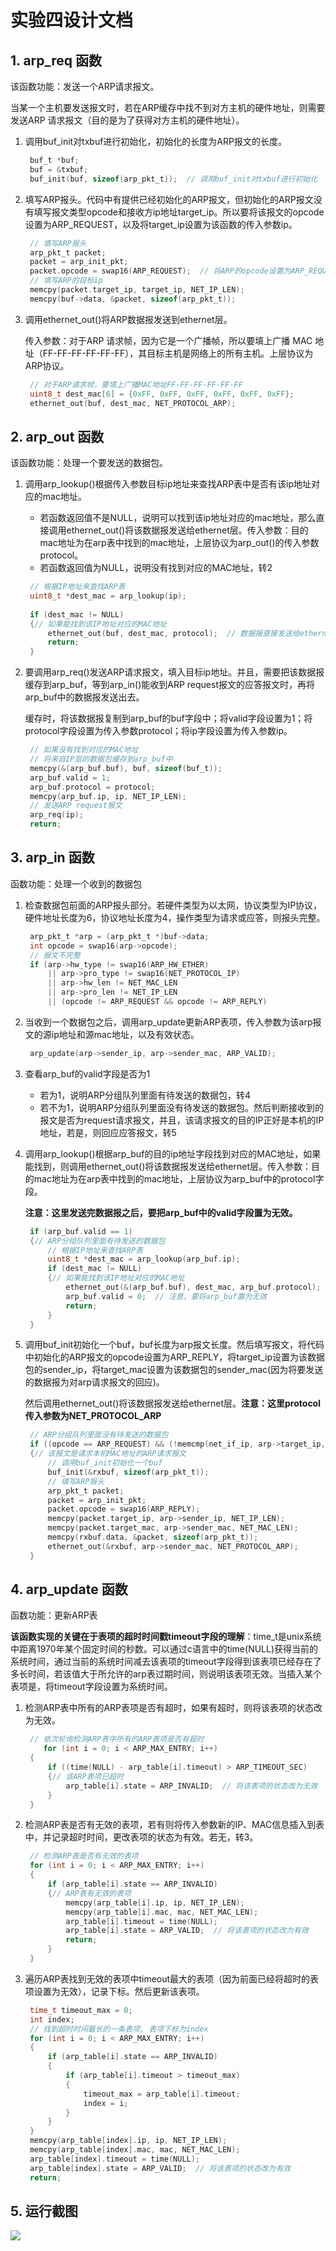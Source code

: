# 实验四设计文档

## 1. arp_req 函数

该函数功能：发送一个ARP请求报文。

当某一个主机要发送报文时，若在ARP缓存中找不到对方主机的硬件地址，则需要发送ARP 请求报文（目的是为了获得对方主机的硬件地址）。

1. 调用buf_init对txbuf进行初始化，初始化的长度为ARP报文的长度。

   ```C
   	buf_t *buf;
   	buf = &txbuf;
   	buf_init(buf, sizeof(arp_pkt_t));  // 调用buf_init对txbuf进行初始化
   ```

2. 填写ARP报头。代码中有提供已经初始化的ARP报文，但初始化的ARP报文没有填写报文类型opcode和接收方ip地址target_ip。所以要将该报文的opcode设置为ARP_REQUEST，以及将target_ip设置为该函数的传入参数ip。

   ```c
   	// 填写ARP报头
   	arp_pkt_t packet;
   	packet = arp_init_pkt;
   	packet.opcode = swap16(ARP_REQUEST);  // 将ARP的opcode设置为ARP_REQUEST，注意大小端转换
   	// 填写ARP的目标ip
   	memcpy(packet.target_ip, target_ip, NET_IP_LEN);
   	memcpy(buf->data, &packet, sizeof(arp_pkt_t));
   ```

3. 调用ethernet_out()将ARP数据报发送到ethernet层。

   传入参数：对于ARP 请求帧，因为它是一个广播帧，所以要填上广播 MAC 地址（FF-FF-FF-FF-FF-FF），其目标主机是网络上的所有主机。上层协议为ARP协议。

   ```c
   	// 对于ARP请求帧，要填上广播MAC地址FF-FF-FF-FF-FF-FF
   	uint8_t dest_mac[6] = {0xFF, 0xFF, 0xFF, 0xFF, 0xFF, 0xFF};
   	ethernet_out(buf, dest_mac, NET_PROTOCOL_ARP);
   ```

## 2. arp_out 函数

该函数功能：处理一个要发送的数据包。

1. 调用arp_lookup()根据传入参数目标ip地址来查找ARP表中是否有该ip地址对应的mac地址。

   * 若函数返回值不是NULL，说明可以找到该ip地址对应的mac地址，那么直接调用ethernet_out()将该数据报发送给ethernet层。传入参数：目的mac地址为在arp表中找到的mac地址，上层协议为arp_out()的传入参数protocol。
   * 若函数返回值为NULL，说明没有找到对应的MAC地址，转2

   ```c
   	// 根据IP地址来查找ARP表
   	uint8_t *dest_mac = arp_lookup(ip);  
   	
   	if (dest_mac != NULL)
   	{// 如果能找到该IP地址对应的MAC地址
   		ethernet_out(buf, dest_mac, protocol);  // 数据报直接发送给ethernet层
   		return;
   	}
   ```

2. 要调用arp_req()发送ARP请求报文，填入目标ip地址。并且，需要把该数据报缓存到arp_buf，等到arp_in()能收到ARP request报文的应答报文时，再将arp_buf中的数据报发送出去。

   缓存时，将该数据报复制到arp_buf的buf字段中；将valid字段设置为1；将protocol字段设置为传入参数protocol；将ip字段设置为传入参数ip。

   ```c
   	// 如果没有找到对应的MAC地址
   	// 将来自IP层的数据包缓存到arp_buf中
   	memcpy(&(arp_buf.buf), buf, sizeof(buf_t));
   	arp_buf.valid = 1;
   	arp_buf.protocol = protocol;
   	memcpy(arp_buf.ip, ip, NET_IP_LEN);
   	// 发送ARP request报文
   	arp_req(ip);
   	return;
   ```

## 3. arp_in 函数

函数功能：处理一个收到的数据包

1. 检查数据包前面的ARP报头部分。若硬件类型为以太网，协议类型为IP协议，硬件地址长度为6，协议地址长度为4，操作类型为请求或应答，则报头完整。

   ```c
   	arp_pkt_t *arp = (arp_pkt_t *)buf->data;
   	int opcode = swap16(arp->opcode);
   	// 报文不完整
   	if (arp->hw_type != swap16(ARP_HW_ETHER)
   		|| arp->pro_type != swap16(NET_PROTOCOL_IP)
   		|| arp->hw_len != NET_MAC_LEN
   		|| arp->pro_len != NET_IP_LEN
   		|| (opcode != ARP_REQUEST && opcode != ARP_REPLY)
   ```

2. 当收到一个数据包之后，调用arp_update更新ARP表项，传入参数为该arp报文的源ip地址和源mac地址，以及有效状态。

   ```c
   	arp_update(arp->sender_ip, arp->sender_mac, ARP_VALID);
   ```

3. 查看arp_buf的valid字段是否为1

   * 若为1，说明ARP分组队列里面有待发送的数据包，转4
   * 若不为1，说明ARP分组队列里面没有待发送的数据包。然后判断接收到的报文是否为request请求报文，并且，该请求报文的目的IP正好是本机的IP地址，若是，则回应应答报文，转5

4. 调用arp_lookup()根据arp_buf的目的ip地址字段找到对应的MAC地址，如果能找到，则调用ethernet_out()将该数据报发送给ethernet层。传入参数：目的mac地址为在arp表中找到的mac地址，上层协议为arp_buf中的protocol字段。

   **注意：这里发送完数据报之后，要把arp_buf中的valid字段置为无效。**

   ```c
   	if (arp_buf.valid == 1)
   	{// ARP分组队列里面有待发送的数据包
   		// 根据IP地址来查找ARP表
   		uint8_t *dest_mac = arp_lookup(arp_buf.ip);  
   		if (dest_mac != NULL)
   		{// 如果能找到该IP地址对应的MAC地址
   			ethernet_out(&(arp_buf.buf), dest_mac, arp_buf.protocol);  // 数据报直接发送给ethernet层
   			arp_buf.valid = 0;  // 注意，要将arp_buf置为无效
   			return;
   		}
   	}
   ```

5. 调用buf_init初始化一个buf，buf长度为arp报文长度。然后填写报文，将代码中初始化的ARP报文的opcode设置为ARP_REPLY，将target_ip设置为该数据包的sender_ip，将target_mac设置为该数据包的sender_mac(因为将要发送的数据报为对arp请求报文的回应)。

   然后调用ethernet_out()将该数据报发送给ethernet层。**注意：这里protocol传入参数为NET_PROTOCOL_ARP**

   ```c
   	// ARP分组队列里面没有待发送的数据包
   	if ((opcode == ARP_REQUEST) && (!memcmp(net_if_ip, arp->target_ip, NET_IP_LEN))) 
   	{// 该报文是请求本机MAC地址的ARP请求报文
   		// 调用buf_init初始化一个buf
   		buf_init(&rxbuf, sizeof(arp_pkt_t)); 
   		// 填写ARP报头
   		arp_pkt_t packet;
   		packet = arp_init_pkt;
   		packet.opcode = swap16(ARP_REPLY);
   		memcpy(packet.target_ip, arp->sender_ip, NET_IP_LEN);
   		memcpy(packet.target_mac, arp->sender_mac, NET_MAC_LEN);
   		memcpy(rxbuf.data, &packet, sizeof(arp_pkt_t));
   		ethernet_out(&rxbuf, arp->sender_mac, NET_PROTOCOL_ARP);
   	}
   ```

## 4. arp_update 函数

函数功能：更新ARP表

**该函数实现的关键在于表项的超时时间戳timeout字段的理解**：time_t是unix系统中距离1970年某个固定时间的秒数。可以通过c语言中的time(NULL)获得当前的系统时间，通过当前的系统时间减去该表项的timeout字段得到该表项已经存在了多长时间，若该值大于所允许的arp表过期时间，则说明该表项无效。当插入某个表项是，将timeout字段设置为系统时间。

1. 检测ARP表中所有的ARP表项是否有超时，如果有超时，则将该表项的状态改为无效。

   ```c
   	// 依次轮询检测ARP表中所有的ARP表项是否有超时
       for (int i = 0; i < ARP_MAX_ENTRY; i++)
   	{
   		if ((time(NULL) - arp_table[i].timeout) > ARP_TIMEOUT_SEC)
   		{// 该ARP表项已超时
   			arp_table[i].state = ARP_INVALID;  // 将该表项的状态改为无效
   		}
   	}
   ```

2. 检测ARP表是否有无效的表项，若有则将传入参数新的IP、MAC信息插入到表中，并记录超时时间，更改表项的状态为有效。若无，转3。

   ```c
   	// 检测ARP表是否有无效的表项
   	for (int i = 0; i < ARP_MAX_ENTRY; i++)
   	{
   		if (arp_table[i].state == ARP_INVALID)
   		{// ARP表有无效的表项
   			memcpy(arp_table[i].ip, ip, NET_IP_LEN);
   			memcpy(arp_table[i].mac, mac, NET_MAC_LEN);
   			arp_table[i].timeout = time(NULL);
   			arp_table[i].state = ARP_VALID;  // 将该表项的状态改为有效
   			return;
   		}
   	}
   ```

3. 遍历ARP表找到无效的表项中timeout最大的表项（因为前面已经将超时的表项设置为无效），记录下标。然后更新该表项。

   ```c
   	time_t timeout_max = 0;
   	int index;
   	// 找到超时时间最长的一条表项, 表项下标为index
   	for (int i = 0; i < ARP_MAX_ENTRY; i++)
   	{
   		if (arp_table[i].state == ARP_INVALID)
   		{
   			if (arp_table[i].timeout > timeout_max)
   			{
   				timeout_max = arp_table[i].timeout;
   				index = i;
   			}
   		}
   	}
   	memcpy(arp_table[index].ip, ip, NET_IP_LEN);
   	memcpy(arp_table[index].mac, mac, NET_MAC_LEN);
   	arp_table[index].timeout = time(NULL);
   	arp_table[index].state = ARP_VALID;  // 将该表项的状态改为有效
   	return;
   ```

## 5. 运行截图

![](https://tva1.sinaimg.cn/large/0081Kckwly1glquhz98sjj31di0rc0yv.jpg)



